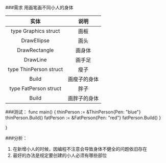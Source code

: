 ###需求
用画笔画不同小人的身体

实体 | 说明
:---: | :---:
type Graphics struct | 画板
DrawEllipse | 画头
DrawRectangle | 画身体
DrawLine | 画手足
type ThinPerson struct | 瘦子
Build | 画瘦子的身体
type FatPerson struct | 胖子
Build | 画胖子的身体

###测试：
    func main()  {
    thinPerson := &ThinPerson{Pen: "blue"}
    thinPerson.Build()
	fatPerson := &FatPerson{Pen: "red"}
	fatPerson.Build()
}

}

###分析：
1. 在新增小人的时候，因编程不注意会导致身体不健全的问题依旧存在
2. 最好的办法是规定要创建的小人必须有哪些部位

